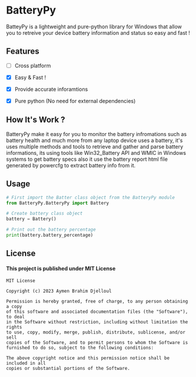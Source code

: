<!-- GitHub README.md -->

<h1>BatteryPy</h1>

<p>
BatteyPy is a lightweight and pure-python library for Windows that allow you to retreive your device battery information and status so easy and fast !
</p>

<h2>Features</h2>

-[ ] Cross platform

-[x] Easy & Fast !

-[x] Provide accurate inforamtions

-[x] Pure python (No need for external dependencies)

<h2>How It's Work ?</h2>
<p1>BatteryPy make it easy for you to monitor the battery infromations such as battery health and much more from any laptop device uses a battery,  it's uses multiple methods and tools to retrieve and gather and parse battery informations, its using tools like Win32_Battery API and WMIC in Windows systems to get battery specs also it use the battery report html file generated by powercfg to extract battery info from it.
</p1>


Usage
-----
~~~python
# First import the Batter class object from the BatteryPy module
from BatteryPy.BatteryPy import Battery

# Create battery class object
battery = Battery()

# Print out the battery percentage
print(battery.battery_percentage)

~~~

<h2>License</h2>
<h4>This project is published under MIT License </h4>

~~~
MIT License

Copyright (c) 2023 Aymen Brahim Djelloul

Permission is hereby granted, free of charge, to any person obtaining a copy
of this software and associated documentation files (the "Software"), to deal
in the Software without restriction, including without limitation the rights
to use, copy, modify, merge, publish, distribute, sublicense, and/or sell
copies of the Software, and to permit persons to whom the Software is
furnished to do so, subject to the following conditions:

The above copyright notice and this permission notice shall be included in all
copies or substantial portions of the Software.

~~~
